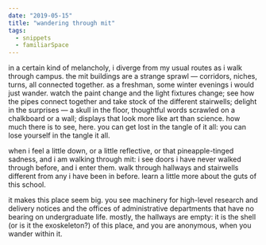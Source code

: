 ```yaml
---
date: "2019-05-15"
title: "wandering through mit"
tags:
  - snippets
  - familiarSpace
---
```

in a certain kind of melancholy, i diverge from my usual routes as i walk through campus. the mit buildings are a strange sprawl — corridors, niches, turns, all connected together. as a freshman, some winter evenings i would just wander. watch the paint change and the light fixtures change; see how the pipes connect together and take stock of the different stairwells; delight in the surprises —  a skull in the floor, thoughtful words scrawled on a chalkboard or a wall; displays that look more like art than science. how much there is to see, here. you can get lost in the tangle of it all: you can lose yourself in the tangle it all.

when i feel a little down, or a little reflective, or that pineapple-tinged sadness, and i am walking through mit: i see doors i have never walked through before, and i enter them. walk through hallways and stairwells different from any i have been in before. learn a little more about the guts of this school.

it makes this place seem big. you see machinery for high-level research and delivery notices and the offices of administrative departments that have no bearing on undergraduate life. mostly, the hallways are empty: it is the shell (or is it the exoskeleton?) of this place, and you are anonymous, when you wander within it.
